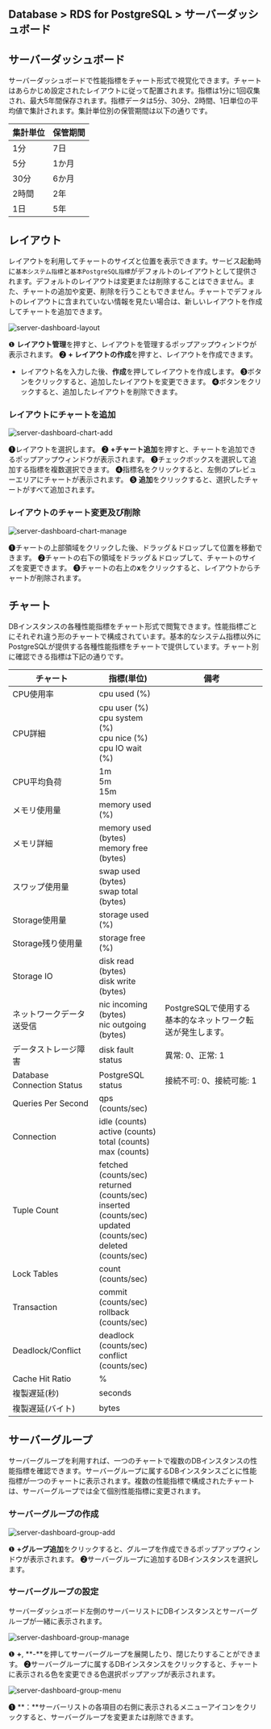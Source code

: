 ## Database > RDS for PostgreSQL > サーバーダッシュボード

## サーバーダッシュボード

サーバーダッシュボードで性能指標をチャート形式で視覚化できます。チャートはあらかじめ設定されたレイアウトに従って配置されます。指標は1分に1回収集され、最大5年間保存されます。指標データは5分、30分、2時間、1日単位の平均値で集計されます。集計単位別の保管期間は以下の通りです。

| 集計単位 | 保管期間 |
|-------|-------|
| 1分  | 7日  |
| 5分  | 1か月 |
| 30分 | 6か月 |
| 2時間 | 2年  |
| 1日  | 5年  |

## レイアウト

レイアウトを利用してチャートのサイズと位置を表示できます。サービス起動時に`基本システム指標`と`基本PostgreSQL指標`がデフォルトのレイアウトとして提供されます。デフォルトのレイアウトは変更または削除することはできません。また、チャートの追加や変更、削除を行うこともできません。チャートでデフォルトのレイアウトに含まれていない情報を見たい場合は、新しいレイアウトを作成してチャートを追加できます。

![server-dashboard-layout](https://static.toastoven.net/prod_rds_postgres/20240813/server-dashboard-layout-ja.png)

❶ **レイアウト管理**を押すと、レイアウトを管理するポップアップウィンドウが表示されます。
❷ **+ レイアウトの作成**を押すと、レイアウトを作成できます。
- レイアウト名を入力した後、**作成**を押してレイアウトを作成します。
❸ボタンをクリックすると、追加したレイアウトを変更できます。
❹ボタンをクリックすると、追加したレイアウトを削除できます。

### レイアウトにチャートを追加

![server-dashboard-chart-add](https://static.toastoven.net/prod_rds_postgres/20240813/server-dashboard-chart-add-ja.png)

❶レイアウトを選択します。
❷ **+チャート追加**を押すと、チャートを追加できるポップアップウィンドウが表示されます。
❸チェックボックスを選択して追加する指標を複数選択できます。
❹指標名をクリックすると、左側のプレビューエリアにチャートが表示されます。
❺ **追加**をクリックすると、選択したチャートがすべて追加されます。

### レイアウトのチャート変更及び削除

![server-dashboard-chart-manage](https://static.toastoven.net/prod_rds_postgres/20240813/server-dashboard-chart-manage-ja.png)

❶チャートの上部領域をクリックした後、ドラッグ＆ドロップして位置を移動できます。
❷チャートの右下の領域をドラッグ＆ドロップして、チャートのサイズを変更できます。
❸チャートの右上の**x**をクリックすると、レイアウトからチャートが削除されます。

## チャート

DBインスタンスの各種性能指標をチャート形式で閲覧できます。性能指標ごとにそれぞれ違う形のチャートで構成されています。基本的なシステム指標以外にPostgreSQLが提供する各種性能指標をチャートで提供しています。チャート別に確認できる指標は下記の通りです。

| チャート                       | 指標(単位)                                                                                                                     | 備考                                 |
|----------------------------|----------------------------------------------------------------------------------------------------------------------------|------------------------------------|
| CPU使用率                     | cpu used (%)                                                                                                               |                                    |
| CPU詳細                      | cpu user (%)<br/>cpu system (%)<br/>cpu nice (%)<br/>cpu IO wait (%)                                                       |                                    |
| CPU平均負荷                    | 1m<br/>5m<br/>15m                                                                                                          |                                    |
| メモリ使用量                     | memory used (%)                                                                                                            |                                    |
| メモリ詳細                      | memory used (bytes)<br/>memory free (bytes)                                                                                |                                    |
| スワップ使用量                    | swap used (bytes)<br> swap total (bytes)                                                                                   |                                    |
| Storage使用量                 | storage used (%)                                                                                                           |                                    |
| Storage残り使用量               | storage free (%)                                                                                                           |                                    |
| Storage IO                 | disk read (bytes)<br> disk write (bytes)                                                                                   |                                    |
| ネットワークデータ送受信               | nic incoming (bytes)<br> nic outgoing (bytes)                                                                              | PostgreSQLで使用する基本的なネットワーク転送が発生します。 |
| データストレージ障害                 | disk fault status                                                                                                          | 異常: 0、正常: 1                        |
| Database Connection Status | PostgreSQL status                                                                                                          | 接続不可: 0、接続可能: 1                    |
| Queries Per Second         | qps (counts/sec)                                                                                                           |                                    |
| Connection                 | idle (counts)<br/>active (counts)<br/>total (counts)<br/>max (counts)                                                      |                                    |
| Tuple Count                | fetched (counts/sec)<br/>returned (counts/sec)<br/>inserted (counts/sec)<br/>updated (counts/sec)<br/>deleted (counts/sec) |                                    |
| Lock Tables                | count (counts/sec)                                                                                                         |                                    |
| Transaction                | commit (counts/sec)<br/>rollback (counts/sec)                                                                              |                                    |
| Deadlock/Conflict          | deadlock (counts/sec)<br/>conflict (counts/sec)                                                                            |                                    |
| Cache Hit Ratio            | %                                                                                                                          |                                    |
| 複製遅延(秒)                    | seconds                                                                                                                    |                                    |
| 複製遅延(バイト)                  | bytes                                                                                                                      |                                    |

## サーバーグループ

サーバーグループを利用すれば、一つのチャートで複数のDBインスタンスの性能指標を確認できます。サーバーグループに属するDBインスタンスごとに性能指標が一つのチャートに表示されます。複数の性能指標で構成されたチャートは、サーバーグループでは全て個別性能指標に変更されます。

### サーバーグループの作成

![server-dashboard-group-add](https://static.toastoven.net/prod_rds_postgres/20240813/server-dashboard-group-add-ja.png)

❶ **+グループ追加**をクリックすると、グループを作成できるポップアップウィンドウが表示されます。
❷サーバーグループに追加するDBインスタンスを選択します。

### サーバーグループの設定

サーバーダッシュボード左側のサーバーリストにDBインスタンスとサーバーグループが一緒に表示されます。

![server-dashboard-group-manage](https://static.toastoven.net/prod_rds_postgres/20240611/server-dashboard-group-manage-ja.png)

❶ **+**, **-**を押してサーバーグループを展開したり、閉じたりすることができます。
❷サーバーグループに属するDBインスタンスをクリックすると、チャートに表示される色を変更できる色選択ポップアップが表示されます。

![server-dashboard-group-menu](https://static.toastoven.net/prod_rds_postgres/20240611/server-dashboard-group-menu-ja.png)

❶ **：**サーバーリストの各項目の右側に表示されるメニューアイコンをクリックすると、サーバーグループを変更または削除できます。

